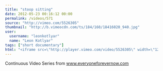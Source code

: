 ```yaml
---
title: "stoop sitting"
date: 2012-05-23 00:16:12 00:00
permalink: /videos/571
source: "http://vimeo.com/5526305"
thumbnail: "http://b.vimeocdn.com/ts/184/160/18416020_940.jpg"
user:
  username: "leonkotlyar"
  name: "Leon Kotlyar"
tags: ["short documentary"]
html: "<iframe src=\"http://player.vimeo.com/video/5526305\" width=\"1280\" height=\"720\" frameborder=\"0\" webkitallowfullscreen mozallowfullscreen allowfullscreen></iframe>"
---
```


Continuous Video Series from www.everyoneforevernow.com